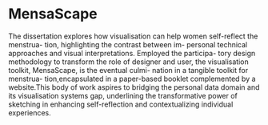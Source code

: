 # MensaScape
The dissertation explores how visualisation can help women self-reflect the menstrua- tion, highlighting the contrast between im- personal technical approaches and visual interpretations. Employed the participa- tory design methodology to transform the role of designer and user, the visualisation toolkit, MensaScape, is the eventual culmi- nation in a tangible toolkit for menstrua- tion,encapsulated in a paper-based booklet complemented by a website.This body of work aspires to bridging the personal data domain and its visualisation systems gap, underlining the transformative power of sketching in enhancing self-reflection and contextualizing individual experiences.
